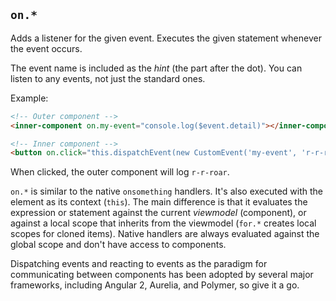 ## `on.*`

Adds a listener for the given event. Executes the given statement whenever the
event occurs.

The event name is included as the _hint_ (the part after the dot). You can
listen to any events, not just the standard ones.

Example:

<!--: <div class="code-pair"> :-->
```html
<!-- Outer component -->
<inner-component on.my-event="console.log($event.detail)"></inner-component>
```

```html
<!-- Inner component -->
<button on.click="this.dispatchEvent(new CustomEvent('my-event', 'r-r-roar'))"></button>
```
<!--: </div> :-->

When clicked, the outer component will log `r-r-roar`.

`on.*` is similar to the native `onsomething` handlers. It's also executed with
the element as its context (`this`). The main difference is that it evaluates
the expression or statement against the current _viewmodel_ (component), or
against a local scope that inherits from the viewmodel (`for.*` creates local
scopes for cloned items). Native handlers are always evaluated against the
global scope and don't have access to components.

Dispatching events and reacting to events as the paradigm for communicating
between components has been adopted by several major frameworks, including
Angular 2, Aurelia, and Polymer, so give it a go.
